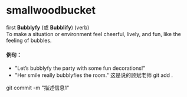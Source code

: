 # smallwoodbucket
first
**Bubblyfy** (或 **Bubblify**) (verb)  
To make a situation or environment feel cheerful, lively, and fun, like the feeling of bubbles.

#### 例句：

- "Let’s bubblyfy the party with some fun decorations!"
- "Her smile really bubblyfies the room."
 这是说的顾斌老师
 git add .

 git commit -m "描述信息1"
 
